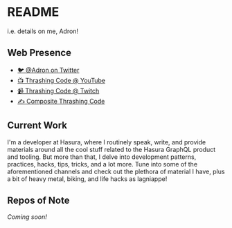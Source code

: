 # README

i.e. details on me, Adron!

## Web Presence

* [🐦 @Adron on Twitter](https://twitter.com/adron)
* [📺 Thrashing Code @ YouTube](https://youtube.com/thrashingcode)
* [📹 Thrashing Code @ Twitch](https://twitch.tv/thrashingcode)
* [✍️ Composite Thrashing Code](https://compositecode.blog)

## Current Work

  I'm a developer at Hasura, where I routinely speak, write, and provide materials around all the cool stuff related to the Hasura GraphQL product and tooling. But more than that, I delve into development patterns, practices, hacks, tips, tricks, and a lot more. Tune into some of the aforementioned channels and check out the plethora of material I have, plus a bit of heavy metal, biking, and life hacks as lagniappe!

## Repos of Note

*Coming soon!*

